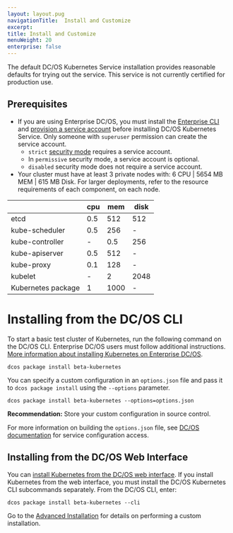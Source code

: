```yaml
---
layout: layout.pug
navigationTitle:  Install and Customize
excerpt:
title: Install and Customize
menuWeight: 20
enterprise: false
---
```


The default DC/OS Kubernetes Service installation provides reasonable defaults for trying out the service. This service is not currently certified for production use.

## Prerequisites

- If you are using Enterprise DC/OS, you must install the [Enterprise CLI](/docs/1.10/cli/enterprise-cli/) and [provision a service account](https://docs.mesosphere.com/latest/security/service-auth/custom-service-auth/) before installing DC/OS Kubernetes Service. Only someone with `superuser` permission can create the service account.
  - `strict` [security mode](/docs/1.10/security/service-auth/) requires a service account.
  - In `permissive` security mode, a service account is optional.
  - `disabled` security mode does not require a service account.
- Your cluster must have at least 3 private nodes with: 6 CPU | 5654 MB MEM | 615 MB Disk. For larger deployments, refer to the resource requirements of each component, on each node.

|                   | cpu   | mem   | disk |
| ----------------- | ----- | ----- | ---- |
| etcd	            | 0.5	  | 512	  | 512  |
| kube-scheduler	  | 0.5	  | 256   |    - |
| kube-controller	  |   -   | 0.5	  | 256  |
| kube-apiserver	  | 0.5	  | 512   | -    |
| kube-proxy	      | 0.1	  | 128   |    - |
| kubelet	          |  -    | 2	    | 2048 |
| Kubernetes package|	1	    | 1000  |   -  |

# Installing from the DC/OS CLI

To start a basic test cluster of Kubernetes, run the following command on the DC/OS CLI. Enterprise DC/OS users must follow additional instructions. [More information about installing Kubernetes on Enterprise DC/OS](https://docs.mesosphere.com/latest/security/service-auth/custom-service-auth/).

```shell
dcos package install beta-kubernetes
```

You can specify a custom configuration in an `options.json` file and pass it to `dcos package install` using the `--options` parameter.

```shell
dcos package install beta-kubernetes --options=options.json
```

**Recommendation:** Store your custom configuration in source control.

For more information on building the `options.json` file, see [DC/OS documentation](https://docs.mesosphere.com/latest/usage/managing-services/config-universe-service/) for service configuration access.

## Installing from the DC/OS Web Interface

You can [install Kubernetes from the DC/OS web interface](https://docs.mesosphere.com/latest/usage/managing-services/install/). If you install Kubernetes from the web interface, you must install the DC/OS Kubernetes CLI subcommands separately. From the DC/OS CLI, enter:

```shell
dcos package install beta-kubernetes --cli
```

Go to the [Advanced Installation](/service-docs/beta-kubernetes/v0.1.0-1.7.5-beta/advanced-install) for details on performing a custom installation.
